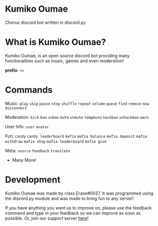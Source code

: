 # Kumiko Oumae
Chorus discord bot written in discord.py

# What is Kumiko Oumae?

Kumiko Oumae, is an open source discord bot providing many funcitonalities such as music, games and even moderation!

**prefix**: `<>`

# Commands
Music: `play` `skip` `pause` `stop` `shuffle` `repeat` `volume` `queue` `find` `remove` `now` `disconnect`

Moderation: `kick` `ban` `unban` `mute` `unmute` `tempmute` `hackban` `unhackban` `warn`

User Info: `user` `avatar`

Fun: `candy` `candy leaderboard` `mafia` `mafia balance` `mafia deposit` `mafia withdraw` `mafia shop` `mafia leaderboard` `mafia give`

Meta: `source` `feedback` `translate`

+ Many More!

# Development

Kumiko Oumae was made by class Erase#0027. It was programmed using the discord.py module and was made to bring fun to any server!

If you have anything you want us to improve on, please use the feedback command and type in your feedback so we can improve as soon as possible. Or, join our support server [here](https://discord.gg/K5hz7Jx)!

